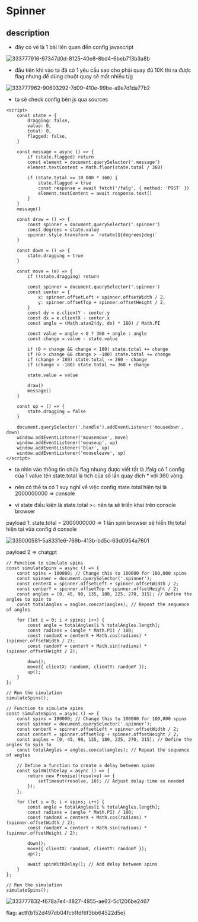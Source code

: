 # Spinner

## description 

- đây có vẻ là 1 bài liên quan đến config javascript 

![333777916-97347d0d-8125-40e8-8bd4-6beb713b3a8b](https://github.com/neo-M3tinez/angstromctf_2024/assets/174318737/8e2f84d0-d0e7-42d2-bed2-fea671e2bc61)

+ đầu tiên khi vào ta đã có 1 yêu cầu sao cho phải quay đủ 10K thì ra được flag nhưng để dùng chuột quay sẽ mất nhiều t/g

![333777962-90603292-7d09-410e-99be-a9e7d1da77b2](https://github.com/neo-M3tinez/angstromctf_2024/assets/174318737/ef287337-ea75-4cea-bdc9-546a9bb004dd)

+ ta sẽ check config bên js qua sources  


```
<script>
    const state = {
        dragging: false,
        value: 0,
        total: 0,
        flagged: false,
    }

    const message = async () => {
        if (state.flagged) return
        const element = document.querySelector('.message')
        element.textContent = Math.floor(state.total / 360)

        if (state.total >= 10_000 * 360) {
            state.flagged = true
            const response = await fetch('/falg', { method: 'POST' })
            element.textContent = await response.text()
        }
    }
    message()

    const draw = () => {
        const spinner = document.querySelector('.spinner')
        const degrees = state.value
        spinner.style.transform = `rotate(${degrees}deg)`
    }

    const down = () => {
        state.dragging = true
    }

    const move = (e) => {
        if (!state.dragging) return

        const spinner = document.querySelector('.spinner')
        const center = {
            x: spinner.offsetLeft + spinner.offsetWidth / 2,
            y: spinner.offsetTop + spinner.offsetHeight / 2,
        }
        const dy = e.clientY - center.y
        const dx = e.clientX - center.x
        const angle = (Math.atan2(dy, dx) * 180) / Math.PI

        const value = angle < 0 ? 360 + angle : angle
        const change = value - state.value

        if (0 < change && change < 180) state.total += change
        if (0 > change && change > -180) state.total += change
        if (change > 180) state.total -= 360 - change
        if (change < -180) state.total += 360 + change

        state.value = value

        draw()
        message()
    }

    const up = () => {
        state.dragging = false
    }

    document.querySelector('.handle').addEventListener('mousedown', down)
    window.addEventListener('mousemove', move)
    window.addEventListener('mouseup', up)
    window.addEventListener('blur', up)
    window.addEventListener('mouseleave', up)
</script>
```

+ ta nhìn vào thông tin chứa flag nhưng được viết tắt là /falg có 1 config của 1 value tên state.total là tích của số lần quay đích * với 360 vòng

+ nên có thể ta có 1 suy nghĩ về việc config state.total hiện tại là 2000000000 => console

+ vì state điều kiện là state.total >= nên ta sẽ triển khai trên console browser


payload 1: state.total = 2000000000 => 1 lần spin browser sẽ hiển thị total hiện tại vừa config ở console

![335000581-5a8331e6-769b-413b-bd5c-63d0954a7601](https://github.com/neo-M3tinez/angstromctf_2024/assets/174318737/4d535eb5-baa1-4734-8020-629ff42ddcae)




payload 2 => chatgpt

```
// Function to simulate spins
const simulateSpins = async () => {
    const spins = 100000; // Change this to 100000 for 100,000 spins
    const spinner = document.querySelector('.spinner');
    const centerX = spinner.offsetLeft + spinner.offsetWidth / 2;
    const centerY = spinner.offsetTop + spinner.offsetHeight / 2;
    const angles = [0, 45, 90, 135, 180, 225, 270, 315]; // Define the angles to spin to
    const totalAngles = angles.concat(angles); // Repeat the sequence of angles

    for (let i = 0; i < spins; i++) {
        const angle = totalAngles[i % totalAngles.length];
        const radians = (angle * Math.PI) / 180;
        const randomX = centerX + Math.cos(radians) * (spinner.offsetWidth / 2);
        const randomY = centerY + Math.sin(radians) * (spinner.offsetHeight / 2);

        down();
        move({ clientX: randomX, clientY: randomY });
        up();
    }
};

// Run the simulation
simulateSpins();
```

```
// Function to simulate spins
const simulateSpins = async () => {
    const spins = 100000; // Change this to 100000 for 100,000 spins
    const spinner = document.querySelector('.spinner');
    const centerX = spinner.offsetLeft + spinner.offsetWidth / 2;
    const centerY = spinner.offsetTop + spinner.offsetHeight / 2;
    const angles = [0, 45, 90, 135, 180, 225, 270, 315]; // Define the angles to spin to
    const totalAngles = angles.concat(angles); // Repeat the sequence of angles

    // Define a function to create a delay between spins
    const spinWithDelay = async () => {
        return new Promise((resolve) => {
            setTimeout(resolve, 10); // Adjust delay time as needed
        });
    };

    for (let i = 0; i < spins; i++) {
        const angle = totalAngles[i % totalAngles.length];
        const radians = (angle * Math.PI) / 180;
        const randomX = centerX + Math.cos(radians) * (spinner.offsetWidth / 2);
        const randomY = centerY + Math.sin(radians) * (spinner.offsetHeight / 2);

        down();
        move({ clientX: randomX, clientY: randomY });
        up();

        await spinWithDelay(); // Add delay between spins
    }
};

// Run the simulation
simulateSpins();

```

![333777832-f678a7e4-4827-4955-ae63-5c1206be2467](https://github.com/neo-M3tinez/angstromctf_2024/assets/174318737/b97cb73b-b353-413a-beb9-b94801bdf4c8)

flag: actf{b152d497db04fcb1fdf6f3bb64522d5e}
